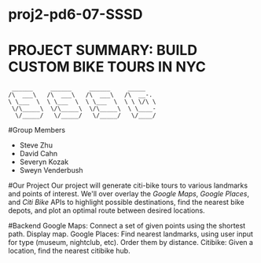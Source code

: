 proj2-pd6-07-SSSD
=================

PROJECT SUMMARY: BUILD CUSTOM BIKE TOURS IN NYC 
=======
	 ______     ______     ______     _____    
	/\  ___\   /\  ___\   /\  ___\   /\  __-.  
	\ \___  \  \ \___  \  \ \___  \  \ \ \/\ \ 
	 \/\_____\  \/\_____\  \/\_____\  \ \____- 
	  \/_____/   \/_____/   \/_____/   \/____/ 
                                           
#Group Members
  * Steve Zhu
  * David Cahn
  * Severyn Kozak
  * Sweyn Venderbush
 
#Our Project
Our project will generate citi-bike tours to various landmarks and
points of interest. We'll over overlay the *Google Maps*, *Google Places*, and 
*Citi Bike* APIs to highlight possible destinations, find the nearest bike
depots, and plot an optimal route between desired locations.

#Backend
Google Maps: Connect a set of given points using the shortest path. Display map.
Google Places: Find nearest landmarks, using user input for type (museum, nightclub, etc). Order them by distance. 
Citibike: Given a location, find the nearest citibike hub.
